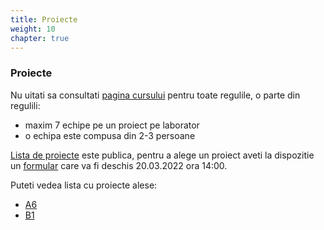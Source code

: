 ```yaml
---
title: Proiecte
weight: 10
chapter: true
---
```


### Proiecte

Nu uitati sa consultati [pagina cursului](https://profs.info.uaic.ro/~busaco/teach/courses/web/web-projects.html) pentru toate regulile, o parte din regulili:

* maxim 7 echipe pe un proiect pe laborator
* o echipa este compusa din 2-3 persoane


[Lista de proiecte](/tw/proiecte/lista-proiecte/) este publica, pentru a alege un proiect aveti la dispozitie un [formular](https://docs.google.com/forms/d/e/1FAIpQLSewwDsy3xjtjz48FiLvwLadv3FoYkBDsi6IxY_iWBsUAbzePA/viewform)
care va fi deschis 20.03.2022 ora 14:00.

Puteti vedea lista cu proiecte alese:

* [A6](https://docs.google.com/spreadsheets/d/e/2PACX-1vSUxZv_-17i4tvrbhE2eMabPWtnvleXiog9oFx15CU07mhccgGhJE1n_TMSckl1Mye1alvNBONclurZ/pubhtml?gid=728936006&single=true)
* [B1](https://docs.google.com/spreadsheets/d/e/2PACX-1vSUxZv_-17i4tvrbhE2eMabPWtnvleXiog9oFx15CU07mhccgGhJE1n_TMSckl1Mye1alvNBONclurZ/pubhtml?gid=1358165488&single=true)


